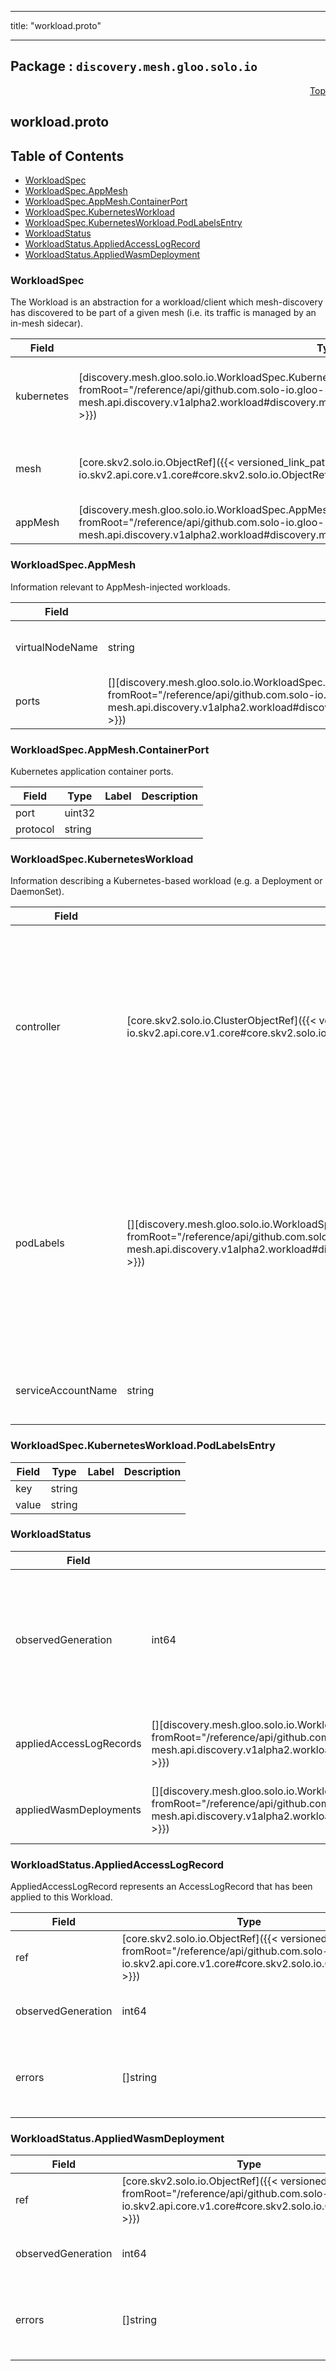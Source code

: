 
---

title: "workload.proto"

---

## Package : `discovery.mesh.gloo.solo.io`



<a name="top"></a>

<a name="API Reference for workload.proto"></a>
<p align="right"><a href="#top">Top</a></p>

## workload.proto


## Table of Contents
  - [WorkloadSpec](#discovery.mesh.gloo.solo.io.WorkloadSpec)
  - [WorkloadSpec.AppMesh](#discovery.mesh.gloo.solo.io.WorkloadSpec.AppMesh)
  - [WorkloadSpec.AppMesh.ContainerPort](#discovery.mesh.gloo.solo.io.WorkloadSpec.AppMesh.ContainerPort)
  - [WorkloadSpec.KubernetesWorkload](#discovery.mesh.gloo.solo.io.WorkloadSpec.KubernetesWorkload)
  - [WorkloadSpec.KubernetesWorkload.PodLabelsEntry](#discovery.mesh.gloo.solo.io.WorkloadSpec.KubernetesWorkload.PodLabelsEntry)
  - [WorkloadStatus](#discovery.mesh.gloo.solo.io.WorkloadStatus)
  - [WorkloadStatus.AppliedAccessLogRecord](#discovery.mesh.gloo.solo.io.WorkloadStatus.AppliedAccessLogRecord)
  - [WorkloadStatus.AppliedWasmDeployment](#discovery.mesh.gloo.solo.io.WorkloadStatus.AppliedWasmDeployment)







<a name="discovery.mesh.gloo.solo.io.WorkloadSpec"></a>

### WorkloadSpec
The Workload is an abstraction for a workload/client which mesh-discovery has discovered to be part of a given mesh (i.e. its traffic is managed by an in-mesh sidecar).


| Field | Type | Label | Description |
| ----- | ---- | ----- | ----------- |
| kubernetes | [discovery.mesh.gloo.solo.io.WorkloadSpec.KubernetesWorkload]({{< versioned_link_path fromRoot="/reference/api/github.com.solo-io.gloo-mesh.api.discovery.v1alpha2.workload#discovery.mesh.gloo.solo.io.WorkloadSpec.KubernetesWorkload" >}}) |  | Information describing workloads backed by Kubernetes Pods. |
  | mesh | [core.skv2.solo.io.ObjectRef]({{< versioned_link_path fromRoot="/reference/api/github.com.solo-io.skv2.api.core.v1.core#core.skv2.solo.io.ObjectRef" >}}) |  | The mesh with which this workload is associated. |
  | appMesh | [discovery.mesh.gloo.solo.io.WorkloadSpec.AppMesh]({{< versioned_link_path fromRoot="/reference/api/github.com.solo-io.gloo-mesh.api.discovery.v1alpha2.workload#discovery.mesh.gloo.solo.io.WorkloadSpec.AppMesh" >}}) |  | Appmesh specific metadata. |
  





<a name="discovery.mesh.gloo.solo.io.WorkloadSpec.AppMesh"></a>

### WorkloadSpec.AppMesh
Information relevant to AppMesh-injected workloads.


| Field | Type | Label | Description |
| ----- | ---- | ----- | ----------- |
| virtualNodeName | string |  | The value of the env var APPMESH_VIRTUAL_NODE_NAME on the Appmesh envoy proxy container. |
  | ports | [][discovery.mesh.gloo.solo.io.WorkloadSpec.AppMesh.ContainerPort]({{< versioned_link_path fromRoot="/reference/api/github.com.solo-io.gloo-mesh.api.discovery.v1alpha2.workload#discovery.mesh.gloo.solo.io.WorkloadSpec.AppMesh.ContainerPort" >}}) | repeated | Needed for declaring Appmesh VirtualNode listeners. |
  





<a name="discovery.mesh.gloo.solo.io.WorkloadSpec.AppMesh.ContainerPort"></a>

### WorkloadSpec.AppMesh.ContainerPort
Kubernetes application container ports.


| Field | Type | Label | Description |
| ----- | ---- | ----- | ----------- |
| port | uint32 |  |  |
  | protocol | string |  |  |
  





<a name="discovery.mesh.gloo.solo.io.WorkloadSpec.KubernetesWorkload"></a>

### WorkloadSpec.KubernetesWorkload
Information describing a Kubernetes-based workload (e.g. a Deployment or DaemonSet).


| Field | Type | Label | Description |
| ----- | ---- | ----- | ----------- |
| controller | [core.skv2.solo.io.ClusterObjectRef]({{< versioned_link_path fromRoot="/reference/api/github.com.solo-io.skv2.api.core.v1.core#core.skv2.solo.io.ClusterObjectRef" >}}) |  | Resource ref to the underlying Kubernetes controller which is managing the pods associated with the workloads. It has the generic name controller as it can represent a deployment, daemonset, or statefulset. |
  | podLabels | [][discovery.mesh.gloo.solo.io.WorkloadSpec.KubernetesWorkload.PodLabelsEntry]({{< versioned_link_path fromRoot="/reference/api/github.com.solo-io.gloo-mesh.api.discovery.v1alpha2.workload#discovery.mesh.gloo.solo.io.WorkloadSpec.KubernetesWorkload.PodLabelsEntry" >}}) | repeated | These are the labels directly from the pods that this controller owns. NB: these labels are read directly from the Pod template metadata.labels defined in the workload spec. We need these to determine which services are backed by this workload. |
  | serviceAccountName | string |  | Service account attached to the pods owned by this controller. |
  





<a name="discovery.mesh.gloo.solo.io.WorkloadSpec.KubernetesWorkload.PodLabelsEntry"></a>

### WorkloadSpec.KubernetesWorkload.PodLabelsEntry



| Field | Type | Label | Description |
| ----- | ---- | ----- | ----------- |
| key | string |  |  |
  | value | string |  |  |
  





<a name="discovery.mesh.gloo.solo.io.WorkloadStatus"></a>

### WorkloadStatus



| Field | Type | Label | Description |
| ----- | ---- | ----- | ----------- |
| observedGeneration | int64 |  | The observed generation of the Workload. When this matches the Workload's metadata.generation it indicates that mesh-networking has reconciled the latest version of the Workload. |
  | appliedAccessLogRecords | [][discovery.mesh.gloo.solo.io.WorkloadStatus.AppliedAccessLogRecord]({{< versioned_link_path fromRoot="/reference/api/github.com.solo-io.gloo-mesh.api.discovery.v1alpha2.workload#discovery.mesh.gloo.solo.io.WorkloadStatus.AppliedAccessLogRecord" >}}) | repeated | The set of AccessLogRecords that have been applied to this Workload. |
  | appliedWasmDeployments | [][discovery.mesh.gloo.solo.io.WorkloadStatus.AppliedWasmDeployment]({{< versioned_link_path fromRoot="/reference/api/github.com.solo-io.gloo-mesh.api.discovery.v1alpha2.workload#discovery.mesh.gloo.solo.io.WorkloadStatus.AppliedWasmDeployment" >}}) | repeated | The set of WasmDeployments that have been applied to this Workload. |
  





<a name="discovery.mesh.gloo.solo.io.WorkloadStatus.AppliedAccessLogRecord"></a>

### WorkloadStatus.AppliedAccessLogRecord
AppliedAccessLogRecord represents an AccessLogRecord that has been applied to this Workload.


| Field | Type | Label | Description |
| ----- | ---- | ----- | ----------- |
| ref | [core.skv2.solo.io.ObjectRef]({{< versioned_link_path fromRoot="/reference/api/github.com.solo-io.skv2.api.core.v1.core#core.skv2.solo.io.ObjectRef" >}}) |  | reference to the AccessLogRecord object. |
  | observedGeneration | int64 |  | the observed generation of the accepted AccessLogRecord. |
  | errors | []string | repeated | any errors encountered while processing the referenced AccessLogRecord object |
  





<a name="discovery.mesh.gloo.solo.io.WorkloadStatus.AppliedWasmDeployment"></a>

### WorkloadStatus.AppliedWasmDeployment



| Field | Type | Label | Description |
| ----- | ---- | ----- | ----------- |
| ref | [core.skv2.solo.io.ObjectRef]({{< versioned_link_path fromRoot="/reference/api/github.com.solo-io.skv2.api.core.v1.core#core.skv2.solo.io.ObjectRef" >}}) |  | reference to the WasmDeployment object. |
  | observedGeneration | int64 |  | the observed generation of the accepted WasmDeployment. |
  | errors | []string | repeated | any errors encountered while processing the referenced WasmDeployment object |
  




 <!-- end messages -->

 <!-- end enums -->

 <!-- end HasExtensions -->

 <!-- end services -->

